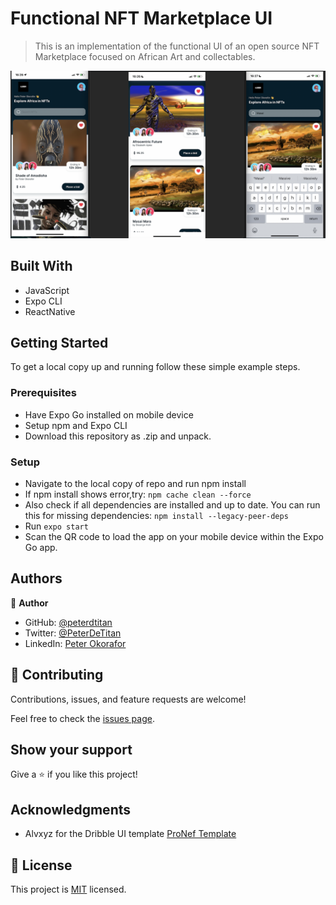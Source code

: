 # Functional NFT Marketplace UI

> This is an implementation of the functional UI of an open source NFT Marketplace focused on African Art and collectables.

![App](./assets/demo.png)


## Built With

- JavaScript
- Expo CLI
- ReactNative


## Getting Started

To get a local copy up and running follow these simple example steps.

### Prerequisites
- Have Expo Go installed on mobile device
- Setup npm and Expo CLI
- Download this repository as .zip and unpack.

### Setup
- Navigate to the local copy of repo and run npm install
- If npm install shows error,try:
    `npm cache clean --force`
- Also check if all dependencies are installed and up to date. You can run this for missing dependencies:
    `npm install --legacy-peer-deps`
- Run
    `expo start`
- Scan the QR code to load the app on your mobile device within the Expo Go app.

## Authors

👤 **Author**

- GitHub: [@peterdtitan](https://github.com/peterdtitan)
- Twitter: [@PeterDeTitan](https://twitter.com/PeterDeTitan)
- LinkedIn: [Peter Okorafor](https://linkedin.com/in/peterokorafor)

## 🤝 Contributing

Contributions, issues, and feature requests are welcome!

Feel free to check the [issues page](../../issues/).

## Show your support

Give a ⭐️ if you like this project!

## Acknowledgments

- Alvxyz for the Dribble UI template
  [ProNef Template](https://dribbble.com/alvxyz)
  
## 📝 License

This project is [MIT](./MIT.md) licensed.